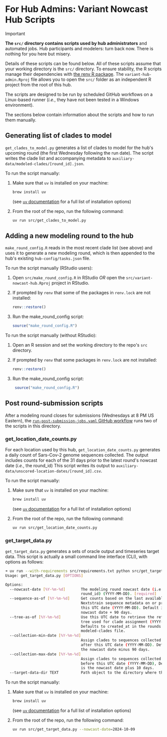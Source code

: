 # For Hub Admins: Variant Nowcast Hub Scripts

> [!IMPORTANT]
> **The `src/` directory contains scripts used by hub administrators** and automated jobs.
> Hub participants and modelers: turn back now. There is nothing for you here but misery.

Details of these scripts can be found below. All of these scripts assume that your working directory is the `src/` directory. To ensure stability, the R scripts manage their dependencies with [the renv R package](https://rstudio.github.io/renv/). The `variant-hub-admin.Rproj` file allows you to open the `src/` folder as an independent R project from the root of this hub.

The scripts are designed to be run by scheduled GitHub workflows on a Linux-based runner
(_i.e._, they have not been tested in a Windows environment).

The sections below contain information about the scripts and how to run them manually.

## Generating list of clades to model

`get_clades_to_model.py` generates a list of clades to model for the hub's upcoming round (the first Wednesday following
the run date). The script writes the clade list and accompanying metadata to `auxiliary-data/modeled-clades/[round_id].json`.

To run the script manually:

1. Make sure that `uv` is installed on your machine:

    ```bash
    brew install uv
    ```

    (see [`uv` documentation](https://docs.astral.sh/uv/getting-started/installation/#installing-uv) for a full list of installation options)

2. From the root of the repo, run the following command:

    ```bash
    uv run src/get_clades_to_model.py
    ```

## Adding a new modeling round to the hub

`make_round_config.R` reads in the most recent clade list (see above) and uses it to generate a new modeling round, which is
then appended to the hub's existing `hub-config/tasks.json` file.

To run the script manually (RStudio users):

1. Open `src/make_round_config.R` in RStudio _OR_ open the `src/variant-nowcast-hub.Rproj` project in RStudio.
2. If prompted by `renv` that some of the packages in `renv.lock` are not installed:

    ```r
    renv::restore()
    ```

3. Run the make_round_config script:

    ```r
    source("make_round_config.R")
    ```

To run the script manually (without RStudio):

1. Open an R session and set the working directory to the repo's `src` directory.
2. If prompted by `renv` that some packages in `renv.lock` are not installed:

    ```r
    renv::restore()
    ```

3. Run the make_round_config script:

    ```r
     source("make_round_config.R")
    ```

## Post round-submission scripts

After a modeling round closes for submissions (Wednesdays at 8 PM US Eastern),
the [`run-post-submission-jobs.yaml` GitHub workflow](https://github.com/reichlab/variant-nowcast-hub/blob/main/.github/workflows/run-post-submission-jobs.yaml) runs two of the scripts in this directory.

### get_location_date_counts.py

For each location used by this hub, `get_location_date_counts.py` generates a daily count of Sars-Cov-2 genome sequences collected.
The output includes counts for each of the 31 days prior to the latest round's nowcast date (_i.e._, the round_id)
This script writes its output to `auxiliary-data/unscored-location-dates/[round_id].csv`.

To run the script manually:

1. Make sure that `uv` is installed on your machine:

    ```bash
    brew install uv
    ```

    (see [`uv` documentation](https://docs.astral.sh/uv/getting-started/installation/#installing-uv) for a full list of installation options)

2. From the root of the repo, run the following command:

    ```bash
    uv run src/get_location_date_counts.py
    ```

### get_target_data.py

`get_target_data.py` generates a sets of oracle output and timeseries target
data. This script is actually a small command line interface (CLI), with
options as follows:

```sh
➜ uv run --with-requirements src/requirements.txt python src/get_target_data.py --help
Usage: get_target_data.py [OPTIONS]

Options:
  --nowcast-date [%Y-%m-%d]       The modeling round nowcast date (i.e.,
                                  round_id) (YYYY-MM-DD). [required]
  --sequence-as-of [%Y-%m-%d]     Get counts based on the last available
                                  Nextstrain sequence metadata on or prior to
                                  this UTC date (YYYY-MM-DD). Default is the
                                  nowcast date + 90 days.
  --tree-as-of [%Y-%m-%d]         Use this UTC date to retrieve the reference
                                  tree used for clade assignment (YYYY-MM-DD).
                                  Defaults to created_at in the rounds
                                  modeled-clades file.
  --collection-min-date [%Y-%m-%d]
                                  Assign clades to sequences collected on or
                                  after this UTC date (YYYY-MM-DD). Default is
                                  the nowcast date minus 90 days.
  --collection-max-date [%Y-%m-%d]
                                  Assign clades to sequences collected on or
                                  before this UTC date (YYYY-MM-DD), Default
                                  is the nowcast date plus 10 days.
  --target-data-dir TEXT          Path object to the directory where the
```

To run the script manually:

1. Make sure that `uv` is installed on your machine:

    ```bash
    brew install uv
    ```

    (see [`uv` documentation](https://docs.astral.sh/uv/getting-started/installation/#installing-uv) for a full list of installation options)

2. From the root of the repo, run the following command:

    ```bash
    uv run src/get_target_data.py --nowcast-date=2024-10-09
    ```
